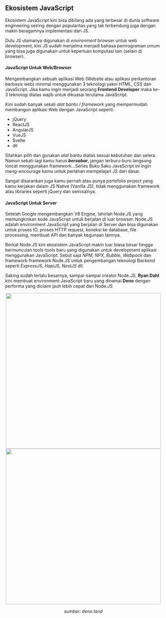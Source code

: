 ## Ekosistem JavaScript

Ekosistem JavaScript kini bisa dibilang ada yang terbesar di dunia software engineering seiring dengan popularitas yang tak terbendung juga dengan makin beragamnya implementasi dari JS.

Dulu JS utamanya digunakan di _environment_ browser untuk web development, kini JS sudah menjelma menjadi bahasa pemrograman umum yang bisa juga digunakan untuk keperluan komputasi lain (selain di browser).

#### JavaScript Untuk Web/Browser

Mengembangkan sebuah aplikasi Web (Website atau aplikasi perkantoran berbasis web) minimal menggunakan 3 teknologi yakni HTML, CSS dan JavaScript. Jika kamu ingin  menjadi seorang **Frontend Developer** maka ke-3 teknologi diatas wajib untuk dikuasai terutama JavaScript.

Kini sudah banyak sekali _alat bantu / framework_ yang mempermudah membangun aplikasi Web dengan JavaScript seperti:

* jQuery
* ReactJS
* AngularJS
* VueJS
* Svelte
* dll

Silahkan pilih dan gunakan _alat bantu_ diatas sesuai kebutuhan dan selera. Namun sekali-lagi kamu harus **_bersabar_**, jangan terburu-buru langsung loncat menggunakan framework...Series Buku Saku JavaScript ini ingin meng-encourage kamu untuk perlahan mempelajari JS dari dasar.

Sangat disarankan juga kamu pernah atau punya portofolio project yang kamu kerjakan dalam JS Native (Vanilla JS), tidak menggunakan framework atau libraries seperti jQuery dan semisalnya. 

#### JavaScript Untuk Server

Setelah Google mengembangkan V8 Engine, lahirlah Node.JS yang memungkinkan kode JavaScript untuk berjalan di luar browser. Node.JS adalah environment JavaScript yang berjalan di Server dan bisa digunakan untuk proses IO, proses HTTP request,  koneksi ke database, file processing, membuat API dan banyak kegunaan lainnya. 

Berkat Node.JS kini ekosistem JavaScript makin luar biasa besar hingga bermunculan tools-tools baru yang digunakan untuk development aplikasi menggunakan JavaScript. Sebut saja _NPM, NPX, Bubble, Webpack_ dan framework-framework Node.JS untuk pengembangan teknologi Backend seperti _ExpressJS, HapiJS, NestJS_ dll.

Saking sudah terlalu besarnya, sampai-sampai creator Node.JS, **Ryan Dahl** kini membuat environment JavaScript baru yang dinamai **Deno** dengan performa yang diclaim jauh lebih cepat dari Node.JS

<div align="center">
  <img src="https://user-images.githubusercontent.com/3906229/210554864-5652d48d-0786-4052-92db-24cd057cffc7.gif" width="500">
</div>
<div align="center">
  <img src="https://user-images.githubusercontent.com/3906229/210555170-49c17b5e-1799-4dfb-8366-07a74e004bf5.PNG" width="500">
</div>
<p align="center"><i color="red">sumber: deno.land </i></p>
